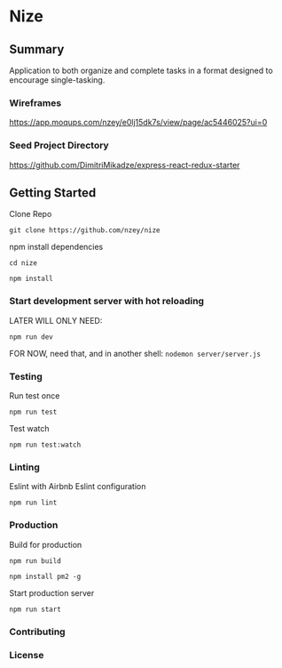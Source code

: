 # Nize

## Summary
Application to both organize and complete tasks in a format designed to encourage single-tasking.

### Wireframes

https://app.moqups.com/nzey/e0lj15dk7s/view/page/ac5446025?ui=0

### Seed Project Directory

https://github.com/DimitriMikadze/express-react-redux-starter

## Getting Started

Clone Repo

````
git clone https://github.com/nzey/nize
````

npm install dependencies

````
cd nize

npm install
````

### Start development server with hot reloading

LATER WILL ONLY NEED:
````
npm run dev
````

FOR NOW, need that, and in another shell: `nodemon server/server.js`

### Testing

Run test once

````
npm run test
````

Test watch

````
npm run test:watch
````

### Linting

Eslint with Airbnb Eslint configuration

````
npm run lint
````

### Production

Build for production

````
npm run build
````

```
npm install pm2 -g
```

Start production server

````
npm run start
````

### Contributing


### License


